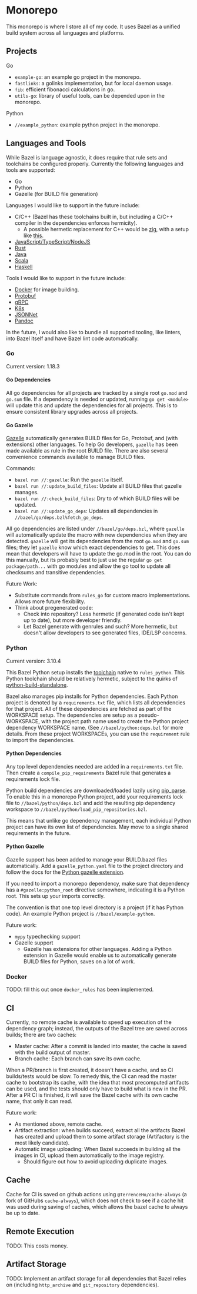 # Monorepo

This monorepo is where I store all of my code. It uses Bazel as a unified build
system across all languages and platforms.

## Projects

Go

- `example-go`: an example go project in the monorepo.
- `fastlinks`: a golinks implementation, but for local daemon usage.
- `fib`: efficient fibonacci calculations in go.
- `utils-go`: library of useful tools, can be depended upon in the monorepo.

Python

- `//example_python`: example python project in the monorepo.

## Languages and Tools

While Bazel is language agnostic, it does require that rule sets and toolchains
be configured properly. Currently the following languages and tools are
supported:

- Go
- Python
- Gazelle (for BUILD file generation)

Languages I would like to support in the future include:
- C/C++ (Bazel has these toolchains built in, but including a C/C++ compiler in
  the dependencies enforces hermicity).
  - A possible hermetic replacement for C++ would be
    [zig](https://andrewkelley.me/post/zig-cc-powerful-drop-in-replacement-gcc-clang.html),
    with a setup like [this](https://sr.ht/~motiejus/bazel-zig-cc/).
- [JavaScript/TypeScript/NodeJS](https://github.com/bazelbuild/rules_nodejs)
- [Rust](https://github.com/bazelbuild/rules_rust)
- [Java](https://github.com/bazelbuild/rules_java)
- [Scala](https://github.com/bazelbuild/rules_scala)
- [Haskell](https://github.com/tweag/rules_haskell)

Tools I would like to support in the future include:
- [Docker](https://github.com/bazelbuild/rules_docker) for image building.
- [Protobuf](https://github.com/bazelbuild/rules_proto)
- [gRPC](https://github.com/rules-proto-grpc/rules_proto_grpc)
- [K8s](https://github.com/bazelbuild/rules_k8s)
- [JSONNet](https://github.com/bazelbuild/rules_jsonnet)
- [Pandoc](https://github.com/ProdriveTechnologies/bazel-pandoc)

In the future, I would also like to bundle all supported tooling, like linters,
into Bazel itself and have Bazel lint code automatically.

### Go

Current version: 1.18.3

#### Go Dependencies

All go dependencies for all projects are tracked by a single root `go.mod` and
`go.sum` file. If a dependency is needed or updated, running `go get <module>`
will update this and update the dependencies for all projects. This is to ensure
consistent library upgrades across all projects.

#### Go Gazelle
[Gazelle](https://github.com/bazelbuild/bazel-gazelle) automatically generates
BUILD files for Go, Protobuf, and (with extensions) other languages. To help Go
developers, `gazelle` has been made available as rule in the root BUILD file.
There are also several convenience commands available to manage BUILD files.

Commands:
- `bazel run //:gazelle`: Run the `gazelle` itself.
- `bazel run //:update_build_files`: Update all BUILD files that gazelle
  manages.
- `bazel run //:check_build_files`: Dry to of which BUILD files will be updated.
- `bazel run //:update_go_deps`: Updates all dependencies in
  `//bazel/go/deps.bzl%fetch_go_deps`.
  
All go dependencies are listed under `//bazel/go/deps.bzl`, where `gazelle` will
automatically update the macro with new dependencies when they are detected.
`gazelle` will get its dependencies from the root `go.mod` and `go.sum` files;
they let `gazelle` know which exact dependencies to get. This does mean that
developers will have to update the go.mod in the root. You can do this manually,
but its probably best to just use the regular `go get package/path...` with go
modules and allow the go tool to update all checksums and transitive
dependencies.

Future Work:
- Substitute commands from `rules_go` for custom macro implementations. Allows
  more future flexibility.
- Think about pregenerated code:
    - Check into repository? Less hermetic (if generated code isn't kept up to
      date), but more developer friendly.
    - Let Bazel generate with genrules and such? More hermetic, but doesn't
      allow developers to see generated files, IDE/LSP concerns.

### Python

Current version: 3.10.4

This Bazel Python setup installs the
[toolchain](https://github.com/bazelbuild/rules_python#toolchain-registration)
native to `rules_python`. This Python toolchain should be relatively hermetic,
subject to the quirks of
[python-build-standalone](https://github.com/indygreg/python-build-standalone). 

Bazel also manages pip installs for Python dependencies. Each Python project is
denoted by a `requirements.txt` file, which lists all dependencies for that
project. All of these dependencies are fetched as part of the WORKSPACE setup.
The dependencies are setup as a pseudo-WORKSPACE, with the project path name
used to create the Python project dependency WORKSPACE name. (See
`//bazel/python:deps.bzl` for more details. From these project WORKSPACEs, you
can use the `requirement` rule to import the dependencies.

#### Python Dependencies

Any top level dependencies needed are added in a `requirements.txt` file. Then
create a `compile_pip_requirements` Bazel rule that generates a requirements
lock file.

Python build dependencies are downloaded/loaded lazily using
[pip_parse](https://github.com/bazelbuild/rules_python/blob/main/docs/pip.md#pip_parse).
To enable this in a monorepo Python project, add your requirements lock file to
`//bazel/python/deps.bzl` and add the resulting pip dependency workspace to
`//bazel/python/load_pip_repositories.bzl`.

This means that unlike go dependency management, each individual Python project
can have its own list of dependencies. May move to a single shared requirements
in the future.

#### Python Gazelle

Gazelle support has been added to manage your BUILD.bazel files automatically.
Add a `gazelle_python.yaml` file to the project directory and follow the docs
for the [Python gazelle
extension](https://github.com/bazelbuild/rules_python/tree/main/gazelle).

If you need to import a monorepo dependency, make sure that dependency has a 
`#gazelle:python_root` directive somewhere, indicating it is a Python root. This
sets up your imports correctly.

The convention is that one top level directory is a project (if it has Python
code). An example Python project is `//bazel/example-python`.

Future work:
- `mypy` typechecking support
- Gazelle support
    - Gazelle has extensions for other languages. Adding a Python extension in
      Gazelle would enable us to automatically generate BUILD files for
      Python, saves on a lot of work.

### Docker

TODO: fill this out once `docker_rules` has been implemented.

## CI

Currently, no remote cache is available to speed up execution of the dependency
graph; instead, the outputs of the Bazel tree are saved across builds; there are
two caches:
- Master cache: After a commit is landed into master, the cache is saved with
  the build output of master.
- Branch cache: Each branch can save its own cache. 

When a PR/branch is first created, it doesn't have a cache, and so CI
builds/tests would be slow. To remedy this, the CI can read the master cache to
bootstrap its cache, with the idea that most precomputed artifacts can be used,
and the tests should only have to build what is new in the PR. After a PR CI is
finished, it will save the Bazel cache with its own cache name, that only it can
read.

Future work:
- As mentioned above, remote cache.
- Artifact extraction: when builds succeed, extract all the artifacts Bazel has
  created and upload them to some artifact storage (Artifactory is the most
  likely candidate).
- Automatic image uploading: When Bazel succeeds in building all the images in
  CI, upload them automatically to the image registry.
    - Should figure out how to avoid uploading duplicate images.

## Cache

Cache for CI is saved on github actions using `@TerrenceHo/cache-always` (a fork
of GitHubs `cache-always`), which does not check to see if a cache hit was used
during saving of caches, which allows the bazel cache to always be up to date.

## Remote Execution

TODO: This costs money.

## Artifact Storage

TODO: Implement an artifact storage for all dependencies that Bazel relies
on (including `http_archive` and `git_repository` dependencies).

